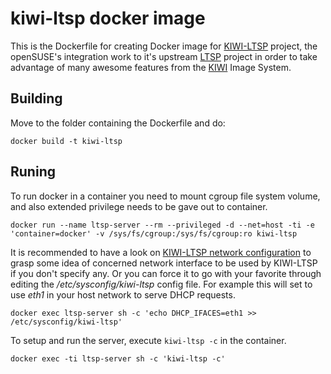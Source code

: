 # kiwi-ltsp docker image

This is the Dockerfile for creating Docker image for [KIWI-LTSP][] project, the
openSUSE's integration work to it's upstream [LTSP][] project in order to take
advantage of many awesome features from the [KIWI][] Image System.

## Building

Move to the folder containing the Dockerfile and do:

```
docker build -t kiwi-ltsp
```

## Runing

To run docker in a container you need to mount cgroup file system volume, and
also extended privilege needs to be gave out to container.

```
docker run --name ltsp-server --rm --privileged -d --net=host -ti -e 'container=docker' -v /sys/fs/cgroup:/sys/fs/cgroup:ro kiwi-ltsp
```

It is recommended to have a look on [KIWI-LTSP network configuration][] to
grasp some idea of concerned network interface to be used by KIWI-LTSP if you
don't specify any. Or you can force it to go with your favorite through editing
the  _/etc/sysconfig/kiwi-ltsp_ config file. For example this will set to use
_eth1_ in your host network to serve DHCP requests.

```
docker exec ltsp-server sh -c 'echo DHCP_IFACES=eth1 >> /etc/sysconfig/kiwi-ltsp'
```

To setup and run the server, execute `kiwi-ltsp -c` in the container. 

```
docker exec -ti ltsp-server sh -c 'kiwi-ltsp -c'
```

[KIWI-LTSP]: https://en.opensuse.org/Portal:KIWI-LTSP
[LTSP]: https://ltsp.org/
[KIWI]: https://opensuse.github.io/kiwi/
[KIWI-LTSP network configuration]: https://en.opensuse.org/SDB:KIWI-LTSP_network_configuration
